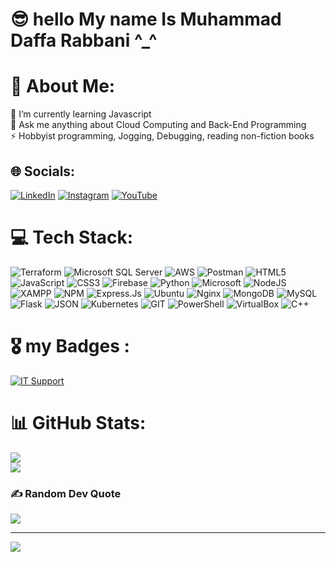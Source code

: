 # 😎 hello My name Is Muhammad Daffa Rabbani ^_^

# 💫 About Me:
🌱 I’m currently learning Javascript <br>💬 Ask me anything about Cloud Computing and Back-End Programming<br>⚡ Hobbyist programming, Jogging, Debugging, reading non-fiction books


## 🌐 Socials:
 [![LinkedIn](https://img.shields.io/badge/linkedin-%230077B5.svg?style=for-the-badge&logo=linkedin&logoColor=white)](https://www.linkedin.com/in/daffarabbani/) [![Instagram](https://img.shields.io/badge/Instagram-%23E4405F.svg?logo=Instagram&logoColor=white)](https://www.instagram.com/neo_rival67/) [![YouTube](https://img.shields.io/badge/YouTube-%23FF0000.svg?style=for-the-badge&logo=YouTube&logoColor=white)](https://www.youtube.com/@The-Foundation) 

# 💻 Tech Stack:
![Terraform](https://img.shields.io/badge/Terraform-7B42BC?style=for-the-badge&logo=terraform&logoColor=white) ![Microsoft SQL Server](https://img.shields.io/badge/Microsoft%20SQL%20Server-CC2927?style=for-the-badge&logo=microsoft%20sql%20server&logoColor=white) ![AWS](https://img.shields.io/badge/AWS-%23FF9900.svg?style=for-the-badge&logo=amazon-aws&logoColor=white) ![Postman](https://img.shields.io/badge/Postman-FF6C37?style=for-the-badge&logo=Postman&logoColor=white) ![HTML5](https://img.shields.io/badge/html5-%23E34F26.svg?style=for-the-badge&logo=html5&logoColor=white) ![JavaScript](https://img.shields.io/badge/javascript-%23323330.svg?style=for-the-badge&logo=javascript&logoColor=%23F7DF1E) ![CSS3](https://img.shields.io/badge/css3-%231572B6.svg?style=for-the-badge&logo=css3&logoColor=white) ![Firebase](https://img.shields.io/badge/firebase-%23039BE5.svg?style=for-the-badge&logo=firebase) ![Python](https://img.shields.io/badge/Python-FFD43B?style=for-the-badge&logo=python&logoColor=blue) ![Microsoft](https://img.shields.io/badge/Microsoft-666666?style=for-the-badge&logo=microsoft&logoColor=white) ![NodeJS](https://img.shields.io/badge/node.js-6DA55F?style=for-the-badge&logo=node.js&logoColor=white) ![XAMPP](https://img.shields.io/badge/Xampp-F37623?style=for-the-badge&logo=xampp&logoColor=white) ![NPM](https://img.shields.io/badge/NPM-%23000000.svg?style=for-the-badge&logo=npm&logoColor=white) ![Express.Js](https://img.shields.io/badge/Express.js-000000?style=for-the-badge&logo=express&logoColor=white) ![Ubuntu](https://img.shields.io/badge/Ubuntu-E95420?style=for-the-badge&logo=ubuntu&logoColor=white) ![Nginx](https://img.shields.io/badge/nginx-%23009639.svg?style=for-the-badge&logo=nginx&logoColor=white) ![MongoDB](https://img.shields.io/badge/MongoDB-%234ea94b.svg?style=for-the-badge&logo=mongodb&logoColor=white) ![MySQL](https://img.shields.io/badge/mysql-%2300f.svg?style=for-the-badge&logo=mysql&logoColor=white) ![Flask](https://img.shields.io/badge/Flask-000000?style=for-the-badge&logo=flask&logoColor=white) ![JSON](https://img.shields.io/badge/json-5E5C5C?style=for-the-badge&logo=json&logoColor=white) ![Kubernetes](https://img.shields.io/badge/kubernetes-%23326ce5.svg?style=for-the-badge&logo=kubernetes&logoColor=white)
![GIT](https://img.shields.io/badge/GIT-E44C30?style=for-the-badge&logo=git&logoColor=white) ![PowerShell](https://img.shields.io/badge/powershell-5391FE?style=for-the-badge&logo=powershell&logoColor=white) ![VirtualBox](https://img.shields.io/badge/VirtualBox-21416b?style=for-the-badge&logo=VirtualBox&logoColor=white)
![C++](https://img.shields.io/badge/c++-%2300599C.svg?style=for-the-badge&logo=c%2B%2B&logoColor=white)

# 🎖 my Badges :
[![IT Support](https://images.credly.com/size/340x340/images/b2db4424-989e-4df9-ad19-1539d2743d74/image.png)](https://www.credly.com/badges/d472ef30-3136-44d1-98a6-8868f273adc0/public_url "Google IT Support")

# 📊 GitHub Stats:
![](https://github-readme-streak-stats.herokuapp.com/?user=neorival67)<br/>
![](https://github-readme-streak-stats.herokuapp.com/?user=neorival67&theme=dark)<br/>


### ✍️ Random Dev Quote
![](https://quotes-github-readme.vercel.app/api?type=horizontal&theme=radical)


---
[![](https://visitcount.itsvg.in/api?id=thq642&icon=0&color=0)](https://visitcount.itsvg.in)
